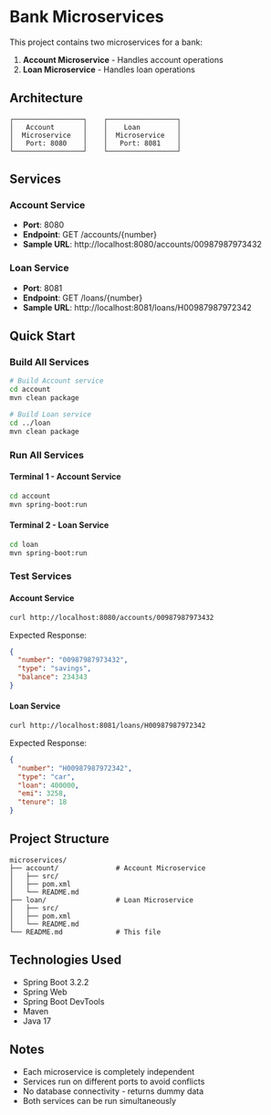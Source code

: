 # Bank Microservices

This project contains two microservices for a bank:

1. **Account Microservice** - Handles account operations
2. **Loan Microservice** - Handles loan operations

## Architecture

```
┌─────────────────┐    ┌─────────────────┐
│   Account       │    │    Loan         │
│  Microservice   │    │  Microservice   │
│   Port: 8080    │    │   Port: 8081    │
└─────────────────┘    └─────────────────┘
```

## Services

### Account Service
- **Port**: 8080
- **Endpoint**: GET /accounts/{number}
- **Sample URL**: http://localhost:8080/accounts/00987987973432

### Loan Service
- **Port**: 8081
- **Endpoint**: GET /loans/{number}
- **Sample URL**: http://localhost:8081/loans/H00987987972342

## Quick Start

### Build All Services
```bash
# Build Account service
cd account
mvn clean package

# Build Loan service
cd ../loan
mvn clean package
```

### Run All Services

#### Terminal 1 - Account Service
```bash
cd account
mvn spring-boot:run
```

#### Terminal 2 - Loan Service
```bash
cd loan
mvn spring-boot:run
```

### Test Services

#### Account Service
```bash
curl http://localhost:8080/accounts/00987987973432
```

Expected Response:
```json
{
  "number": "00987987973432",
  "type": "savings",
  "balance": 234343
}
```

#### Loan Service
```bash
curl http://localhost:8081/loans/H00987987972342
```

Expected Response:
```json
{
  "number": "H00987987972342",
  "type": "car",
  "loan": 400000,
  "emi": 3258,
  "tenure": 18
}
```

## Project Structure
```
microservices/
├── account/              # Account Microservice
│   ├── src/
│   ├── pom.xml
│   └── README.md
├── loan/                 # Loan Microservice
│   ├── src/
│   ├── pom.xml
│   └── README.md
└── README.md             # This file
```

## Technologies Used
- Spring Boot 3.2.2
- Spring Web
- Spring Boot DevTools
- Maven
- Java 17

## Notes
- Each microservice is completely independent
- Services run on different ports to avoid conflicts
- No database connectivity - returns dummy data
- Both services can be run simultaneously
